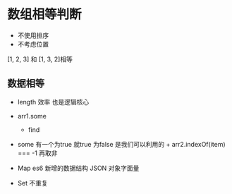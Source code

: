 # 数组相等判断

- 不使用排序
- 不考虑位置

[1, 2, 3] 和 [1, 3, 2]相等

## 数据相等
- length  效率 也是逻辑核心
- arr1.some
  - find
- some 有一个为true 就true 
  为false 是我们可以利用的   + arr2.indexOf(item) === -1
  再取非

- Map es6 新增的数据结构   JSON 对象字面量
- Set 不重复